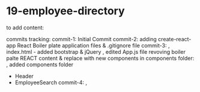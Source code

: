 # 19-employee-directory

to add content:



commits tracking:
commit-1: Initial Commit
commit-2: adding create-react-app React Boiler plate application files & .gitignore file
commit-3:
, index.html - added bootstrap & jQuery
, edited App.js file revoving boiler palte REACT content & replace with new components in components folder:
, added components folder
- Header
- EmployeeSearch
commit-4: 
, 